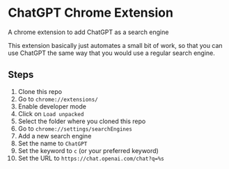 # ChatGPT Chrome Extension

A chrome extension to add ChatGPT as a search engine

This extension basically just automates a small bit of work, so that you can use ChatGPT the same way that you would use a regular search engine.

## Steps

1. Clone this repo
2. Go to `chrome://extensions/`
3. Enable developer mode
4. Click on `Load unpacked`
5. Select the folder where you cloned this repo
6. Go to `chrome://settings/searchEngines`
7. Add a new search engine
8. Set the name to `ChatGPT`
9. Set the keyword to `c` (or your preferred keyword)
10. Set the URL to `https://chat.openai.com/chat?q=%s`
